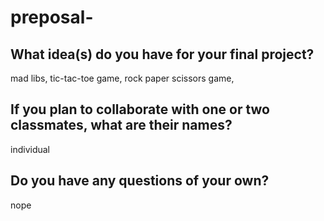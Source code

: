 # preposal-

## What idea(s) do you have for your final project?
mad libs, tic-tac-toe game, rock paper scissors game, 

## If you plan to collaborate with one or two classmates, what are their names?

individual

## Do you have any questions of your own?

nope
